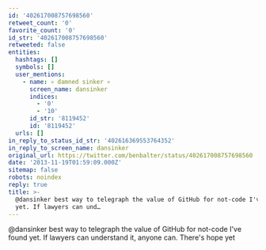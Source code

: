 ```yaml
---
id: '402617008757698560'
retweet_count: '0'
favorite_count: '0'
id_str: '402617008757698560'
retweeted: false
entities:
  hashtags: []
  symbols: []
  user_mentions:
    - name: 💀 damned sinker 💀
      screen_name: dansinker
      indices:
        - '0'
        - '10'
      id_str: '8119452'
      id: '8119452'
  urls: []
in_reply_to_status_id_str: '402616369553764352'
in_reply_to_screen_name: dansinker
original_url: https://twitter.com/benbalter/status/402617008757698560
date: '2013-11-19T01:59:09.000Z'
sitemap: false
robots: noindex
reply: true
title: >-
  @dansinker best way to telegraph the value of GitHub for not-code I've found
  yet. If lawyers can und…
---
```


@dansinker best way to telegraph the value of GitHub for not-code I've found yet. If lawyers can understand it, anyone can. There's hope yet